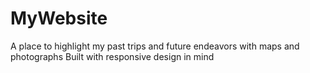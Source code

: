 # MyWebsite
A place to highlight my past trips and future endeavors with maps and photographs
Built with responsive design in mind
